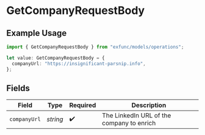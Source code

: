 # GetCompanyRequestBody

## Example Usage

```typescript
import { GetCompanyRequestBody } from "exfunc/models/operations";

let value: GetCompanyRequestBody = {
  companyUrl: "https://insignificant-parsnip.info",
};
```

## Fields

| Field                                     | Type                                      | Required                                  | Description                               |
| ----------------------------------------- | ----------------------------------------- | ----------------------------------------- | ----------------------------------------- |
| `companyUrl`                              | *string*                                  | :heavy_check_mark:                        | The LinkedIn URL of the company to enrich |